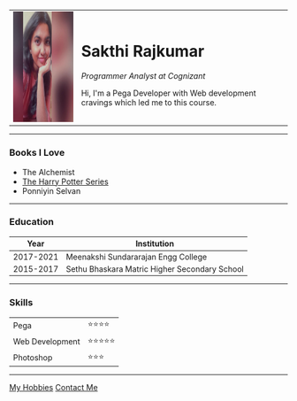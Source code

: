 <html lang="en" dir="ltr">
  <head>
    <meta charset="utf-8">
    <title>Sakthi's Personal Site</title>
  </head>
  <body>
    <table cellspacing="20">
      <tr>
        <td><img src="images\Me.jfif" alt="Sakthi's picture" width="200" height="200"></td>
        <td><h1> Sakthi Rajkumar</h1>
        <p><em>Programmer Analyst at Cognizant</em></p>
        <p>Hi, I'm a Pega Developer with Web development cravings which led me to this course.</p></td>
      </tr>
    </table>
    <hr />
    <h3>Books I Love</h3>
    <ul>
      <li>The Alchemist</li>
      <li><a href="https://en.wikipedia.org/wiki/Harry_Potter_(film_series)">The Harry Potter Series</a></li>
      <li>Ponniyin Selvan</li>
    </ul><hr>
    <h3>Education</h3>
    <table cellspacing="10">
      <thead>
        <tr>
          <th>Year</th>
          <th>Institution</th>
        </tr>
      </thead>
      <tbody>
        <tr>
          <td>2017-2021</td>
          <td>Meenakshi Sundararajan Engg College</td>
        </tr>
        <tr>
          <td>2015-2017</td>
          <td>Sethu Bhaskara Matric Higher Secondary School</td>
        </tr>
      </tbody>
    </table>
    <hr>
    <h3>Skills</h3>
          <table cellspacing="10">
          <tr>
            <td>Pega</td>
            <td>⭐⭐⭐⭐</td>
          </tr>
          <tr>
            <td>Web Development</td>
            <td>⭐⭐⭐⭐⭐</td>
          </tr>
          <tr>
            <td>Photoshop</td>
            <td>⭐⭐⭐</td>
        </table>
    <hr>
    <a href="hobbies.html">My Hobbies</a>
    <a href="contactme.html">Contact Me</a>
  </body>
</html>
